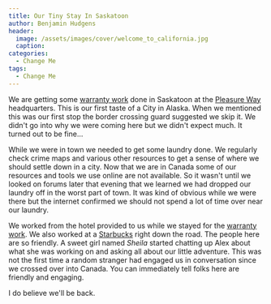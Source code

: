 ```yaml
---
title: Our Tiny Stay In Saskatoon
author: Benjamin Hudgens
header:
  image: /assets/images/cover/welcome_to_california.jpg
  caption:
categories:
  - Change Me
tags:
  - Change Me
---
```


We are getting some [warranty work](asdf.com) done in Saskatoon at the [Pleasure Way](asdf.com) headquarters.  This is our first taste of a City in Alaska.  When we mentioned this was our first stop the border crossing guard suggested we skip it.  We didn't go into why we were coming here but we didn't expect much.  It turned out to be fine...

While we were in town we needed to get some laundry done.  We regularly check crime maps and various other resources to get a sense of where we should settle down in a city.  Now that we are in Canada some of our resources and tools we use online are not available.  So it wasn't until we looked on forums later that evening that we learned we had dropped our laundry off in the worst part of town.  It was kind of obvious while we were there but the internet confirmed we should not spend a lot of time over near our laundry.

We worked from the hotel provided to us while we stayed for the [warranty work](asdf.com).  We also worked at a [Starbucks](linklocationonmap.com) right down the road.  The people here are so friendly.  A sweet girl named _Sheila_ started chatting up Alex about what she was working on and asking all about our little adventure.  This was not the first time a random stranger had engaged us in conversation since we crossed over into Canada.  You can immediately tell folks here are friendly and engaging.    

I do believe we'll be back.
